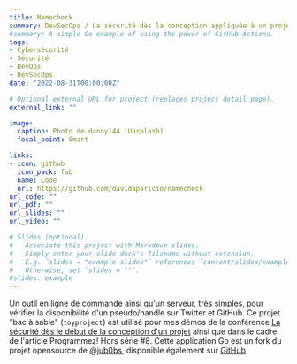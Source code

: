 ```yaml
---
title: Namecheck
summary: DevSecOps / La sécurité dès la conception appliquée à un projet Go.
#summary: A simple Go example of using the power of GitHub Actions.
tags:
- Cybersécurité
- Sécurité
- DevOps
- DevSecOps
date: "2022-08-31T00:00:00Z"

# Optional external URL for project (replaces project detail page).
external_link: ""

image:
  caption: Photo de danny144 (Unsplash)
  focal_point: Smart

links:
- icon: github
  icon_pack: fab
  name: Code
  url: https://github.com/davidaparicio/namecheck
url_code: ""
url_pdf: ""
url_slides: ""
url_video: ""

# Slides (optional).
#   Associate this project with Markdown slides.
#   Simply enter your slide deck's filename without extension.
#   E.g. `slides = "example-slides"` references `content/slides/example-slides.md`.
#   Otherwise, set `slides = ""`.
#slides: example
---
```


Un outil en ligne de commande ainsi qu'un serveur, très simples, pour vérifier la disponibilité d'un pseudo/handle sur Twitter et GitHub. Ce projet "bac à sable" (`toyproject`) est utilisé pour mes démos de la conférence [La sécurité dès le début de la conception d'un projet](/website/fr/talk/la-securite-des-le-debut-de-la-conception-dun-projet/) ainsi que dans le cadre de l'article Programmez! Hors série #8. Cette application Go est un fork du projet opensource de [@jub0bs](https://github.com/jub0bs/), disponible également sur [GitHub](https://github.com/jub0bs/namecheck).